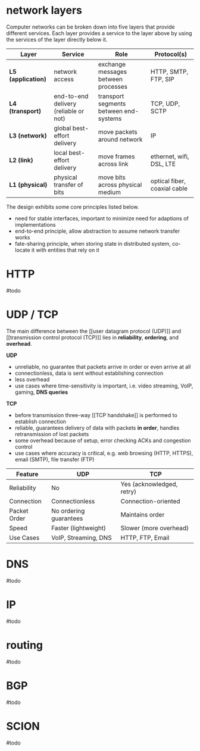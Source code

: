 

# network layers
Computer networks can be broken down into five layers that provide different services. Each layer provides a service to the layer above by using the services of the layer directly below it.

| Layer                | Service                               | Role                                   | Protocol(s)                  |
| -------------------- | ------------------------------------- | -------------------------------------- | ---------------------------- |
| **L5 (application)** | network access                        | exchange messages between processes    | HTTP, SMTP, FTP, SIP         |
| **L4 (transport)**   | end-to-end delivery (reliable or not) | transport segments between end-systems | TCP, UDP, SCTP               |
| **L3 (network)**     | global best-effort delivery           | move packets around network            | IP                           |
| **L2 (link)**        | local best-effort delivery            | move frames across link                | ethernet, wifi, DSL, LTE     |
| **L1 (physical)**    | physical transfer of bits             | move bits across physical medium       | optical fiber, coaxial cable |
The design exhibits some core principles listed below.
- need for stable interfaces, important to minimize need for adaptions of implementations
- end-to-end principle, allow abstraction to assume network transfer works
- fate-sharing principle, when storing state in distributed system, co-locate it with entities that rely on it


# HTTP
#todo 


# UDP / TCP
The main difference between the [[user datagram protocol (UDP)]] and [[transmission control protocol (TCP)]] lies in **reliability**, **ordering**, and **overhead**.

**UDP**
- unreliable, no guarantee that packets arrive in order or even arrive at all
- connectionless, data is sent without establishing connection
- less overhead
- use cases where time-sensitivity is important, i.e. video streaming, VoIP, gaming, **DNS queries**

**TCP**
- before transmission three-way [[TCP handshake]] is performed to establish connection
- reliable, guarantees delivery of data with packets **in order**, handles retransmission of lost packets
- some overhead because of setup, error checking ACKs and congestion control
- use cases where accuracy is critical, e.g. web browsing (HTTP, HTTPS), email (SMTP), file transfer (FTP)

| **Feature**  | **UDP**                | **TCP**                   |
| ------------ | ---------------------- | ------------------------- |
| Reliability  | No                     | Yes (acknowledged, retry) |
| Connection   | Connectionless         | Connection-oriented       |
| Packet Order | No ordering guarantees | Maintains order           |
| Speed        | Faster (lightweight)   | Slower (more overhead)    |
| Use Cases    | VoIP, Streaming, DNS   | HTTP, FTP, Email          |


# DNS
#todo 


# IP
#todo 


# routing
#todo 


# BGP
#todo 


# SCION
#todo 

